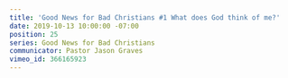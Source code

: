 ```yaml
---
title: 'Good News for Bad Christians #1 What does God think of me?'
date: 2019-10-13 10:00:00 -07:00
position: 25
series: Good News for Bad Christians
communicator: Pastor Jason Graves
vimeo_id: 366165923
---
```


